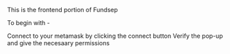 This is the frontend portion of Fundsep


To begin with - 

Connect to your metamask by clicking the connect button
Verify the pop-up and give the necesaary permissions
